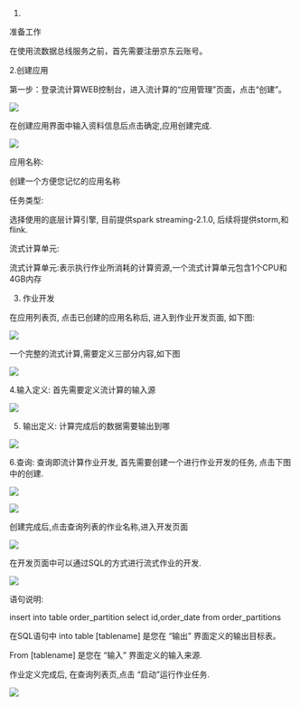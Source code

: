 1. 
准备工作

在使用流数据总线服务之前，首先需要注册京东云账号。

2.创建应用

第一步：登录流计算WEB控制台，进入流计算的“应用管理”页面，点击“创建”。

![](https://img1.jcloudcs.com/cms/a0c32532-ef9f-4924-a3c5-6a20a1b4743d20180403102723.png)

在创建应用界面中输入资料信息后点击确定,应用创建完成.

![](https://img1.jcloudcs.com/cms/abf25705-0492-4e14-8fea-62b7a444b6a320180403102723.png)

应用名称:

创建一个方便您记忆的应用名称

任务类型:

选择使用的底层计算引擎, 目前提供spark streaming-2.1.0, 后续将提供storm,和flink.

流式计算单元:

流式计算单元:表示执行作业所消耗的计算资源,一个流式计算单元包含1个CPU和4GB内存

3. 作业开发

在应用列表页, 点击已创建的应用名称后, 进入到作业开发页面, 如下图:

![](https://img1.jcloudcs.com/cms/003e02f4-01dd-480c-b0d6-fa7550400b7820180403102723.png)

一个完整的流式计算,需要定义三部分内容,如下图

![](https://img1.jcloudcs.com/cms/77ac9cd7-0f5b-4472-aa94-79c265057f3320180403102723.png)

4.输入定义:
首先需要定义流计算的输入源

![](https://img1.jcloudcs.com/cms/2cc0c206-d2ef-4686-a73d-321513f4f79c20180403102724.png)

5. 输出定义:
计算完成后的数据需要输出到哪

![](https://img1.jcloudcs.com/cms/f266fd7a-6570-4b8b-80f0-0e7e50aebed520180403102724.png)

6.查询:
查询即流计算作业开发, 首先需要创建一个进行作业开发的任务, 点击下图中的创建.

![](https://img1.jcloudcs.com/cms/98c42444-f775-4094-8b13-c65c8ec83f4120180403102724.png)

![](https://img1.jcloudcs.com/cms/c34125d3-3de7-451d-8e55-2a8c4f156dd820180403102724.png)

创建完成后,点击查询列表的作业名称,进入开发页面

![](https://img1.jcloudcs.com/cms/5211cf03-01ab-4817-beb2-38b4272a37b320180403102724.png)

在开发页面中可以通过SQL的方式进行流式作业的开发.

![](https://img1.jcloudcs.com/cms/f48398d1-9a8f-4f6b-8b41-2fbf5a5422a120180403102724.png)

语句说明:

insert into table order_partition select id,order_date from order_partitions

在SQL语句中 into table [tablename] 是您在 “输出” 界面定义的输出目标表。

From [tablename] 是您在 “输入” 界面定义的输入来源.

作业定义完成后, 在查询列表页,点击 “启动”运行作业任务.

![](https://img1.jcloudcs.com/cms/71f58c71-dee4-4947-aed6-f13aadf84e5420180403102724.png)